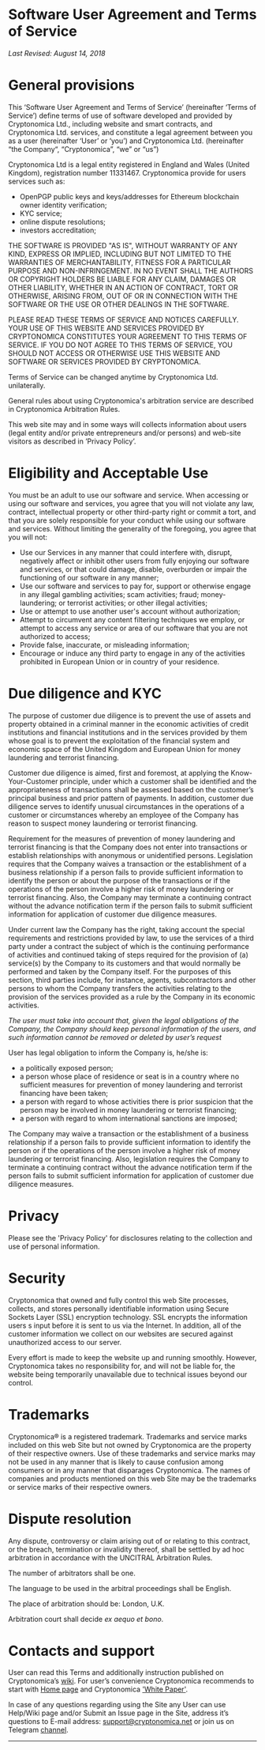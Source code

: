 Software User Agreement and Terms of Service
====================================

*Last Revised: August 14, 2018*

# General provisions

This ‘Software User Agreement and Terms of Service’ (hereinafter ‘Terms of Service’) define terms of use of software developed and provided by Cryptonomica Ltd., including website and smart contracts, and Cryptonomica Ltd. services, and constitute a legal agreement between you as a user (hereinafter ‘User’ or ‘you’) and Cryptonomica Ltd. (hereinafter “the Company“, “Cryptonomica”, “we” or “us”)

Cryptonomica Ltd is a legal entity registered in England and Wales (United Kingdom), registration number 11331467. 
Cryptonomica provide for users services such as:
* OpenPGP public keys and keys/addresses for Ethereum blockchain owner identity verification;
* KYC service;
* online dispute resolutions;
* investors accreditation;

THE SOFTWARE IS PROVIDED "AS IS", WITHOUT WARRANTY OF ANY KIND, EXPRESS OR IMPLIED, INCLUDING BUT NOT LIMITED TO THE WARRANTIES OF MERCHANTABILITY, FITNESS FOR A PARTICULAR PURPOSE AND NON-INFRINGEMENT. IN NO EVENT SHALL THE AUTHORS OR COPYRIGHT HOLDERS BE LIABLE FOR ANY CLAIM, DAMAGES OR OTHER LIABILITY, WHETHER IN AN ACTION OF CONTRACT, TORT OR OTHERWISE, ARISING FROM, OUT OF OR IN CONNECTION WITH THE SOFTWARE OR THE USE OR OTHER DEALINGS IN THE SOFTWARE.

PLEASE READ THESE TERMS OF SERVICE AND NOTICES CAREFULLY. YOUR USE OF THIS WEBSITE AND SERVICES PROVIDED BY CRYPTONOMICA CONSTITUTES YOUR AGREEMENT TO THIS TERMS OF SERVICE.
IF YOU DO NOT AGREE TO THIS TERMS OF SERVICE, YOU SHOULD NOT ACCESS OR OTHERWISE USE THIS WEBSITE AND SOFTWARE OR SERVICES PROVIDED BY CRYPTONOMICA.

Terms of Service can be changed anytime by Cryptonomica Ltd. unilaterally.

General rules about using Cryptonomica's arbitration service are described in Cryptonomica Arbitration Rules.

This web site may and in some ways will collects information about users (legal entity and/or  private entrepreneurs and/or persons) and web-site visitors as described in ’Privacy Policy’.

# Eligibility and Acceptable Use 

You must be an adult to use our software and service. When accessing or using our software and services, you agree that you will not violate any law, contract, intellectual property or other third-party right or commit a tort, and that you are solely responsible for your conduct while using our software and services. Without limiting the generality of the foregoing, you agree that you will not:

* Use our Services in any manner that could interfere with, disrupt, negatively affect or inhibit other users from fully enjoying our software and services, or that could damage, disable, overburden or impair the functioning of our software in any manner;
* Use our software and services to pay for, support or otherwise engage in any illegal gambling activities; scam activities; fraud; money-laundering; or terrorist activities; or other illegal activities;
* Use or attempt to use another user's account without authorization;
* Attempt to circumvent any content filtering techniques we employ, or attempt to access any service or area of our software that you are not authorized to access;
* Provide false, inaccurate, or misleading information;
* Encourage or induce any third party to engage in any of the activities prohibited in European Union or in country of your residence.

# Due diligence and KYC

The purpose of customer due diligence is to prevent the use of assets and property obtained in a criminal manner in the economic activities of credit institutions and financial institutions and in the services provided by them whose goal is to prevent the exploitation of the financial system and economic space of the United Kingdom and European Union for money laundering and terrorist financing. 

Customer due diligence is aimed, first and foremost, at applying the Know-Your-Customer principle, under which a customer shall be identified and the appropriateness of transactions shall be assessed based on the customer’s principal business and prior pattern of payments. In addition, customer due diligence serves to identify unusual circumstances in the operations of a customer or circumstances whereby an employee of the Company has reason to suspect money laundering or terrorist financing.

Requirement for the measures of prevention of money laundering and terrorist financing is that the Company does not enter into transactions or establish relationships with anonymous or unidentified persons. Legislation requires that the Company waives a transaction or the establishment of a business relationship if a person fails to provide sufficient information to identify the person or about the purpose of the transactions or if the operations of the person involve a higher risk of money laundering or terrorist financing. Also, the Company may terminate a continuing contract without the advance notification term if the person fails to submit sufficient information for application of customer due diligence measures.

Under current law the Company has the right, taking account the special requirements and restrictions provided by law, to use the services of a third party under a contract the subject of which is the continuing performance of activities and continued taking of steps required for the provision of (a) service(s) by the Company to its customers and that would normally be performed and taken by the Company itself. For the purposes of this section, third parties include, for instance, agents, subcontractors and other persons to whom the Company transfers the activities relating to the provision of the services provided as a rule by the Company in its economic activities.

*The user must take into account that, given the legal obligations of the Company, the Company should keep personal information of the users, and such information cannot be removed or deleted by user’s request*

User has legal obligation to inform the Company is, he/she is:
* a politically exposed person;
* a person whose place of residence or seat is in a country where no sufficient measures for prevention of money laundering and terrorist financing have been taken;
* a person with regard to whose activities there is prior suspicion that the person may be involved in money laundering or terrorist financing;
* a person with regard to whom international sanctions are imposed;

The Company may waive a transaction or the establishment of a business relationship if a person fails to provide sufficient information to identify the person or if the operations of the person involve a higher risk of money laundering or terrorist financing. Also, legislation requires the Company to terminate a continuing contract without the advance notification term if the person fails to submit sufficient information for application of customer due diligence measures.

# Privacy

Please see the 'Privacy Policy' for disclosures relating to the collection and use of personal information. 

# Security

Cryptonomica that owned and fully control this web Site processes, collects, and stores personally identifiable information using Secure Sockets Layer (SSL) encryption technology. SSL encrypts the information users s input before it is sent to us via the Internet. In addition, all of the customer information we collect on our websites are secured against unauthorized access to our server.

Every effort is made to keep the website up and running smoothly. However, Cryptonomica takes no responsibility for, and will not be liable for, the website being temporarily unavailable due to technical issues beyond our control.

# Trademarks

Cryptonomica® is a registered trademark. Trademarks and service marks included on this web Site but not owned by Cryptonomica  are the property of their respective owners. Use of these trademarks and service marks may not be used in any manner that is likely to cause confusion among consumers or in any manner that disparages Cryptonomica. The names of companies and products mentioned on this web Site may be the trademarks or service marks of their respective owners.

# Dispute resolution

Any dispute, controversy or claim arising out of or relating to this contract, or the breach, termination or invalidity thereof, shall be settled by ad hoc arbitration in accordance with the UNCITRAL Arbitration Rules. 

The number of arbitrators shall be one. 

The language to be used in the arbitral proceedings shall be English. 

The place of arbitration should be: London, U.K.

Arbitration court shall decide *ex aequo et bono*.
 
# Contacts and support
User can read this Terms and additionally instruction published on Cryptonomica’s [wiki](https://github.com/Cryptonomica/cryptonomica/wiki). 
For user’s convenience Cryptonomica recommends to start with [Home page](https://www.cryptonomica.net) and Cryptonomica ['White Paper'](https://github.com/Cryptonomica/cryptonomica/wiki/Cryptonomica-White-Paper).

In case of any questions regarding using the Site any User can use Help/Wiki page and/or Submit an Issue page in the Site, address it’s questions to E-mail address: [support@cryptonomica.net](support@cryptonomica.net)  or join us on Telegram [channel](https://t.me/cryptonomicanet ).
  
--------------------------------------------- 
